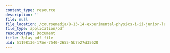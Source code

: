 ```yaml
---
content_type: resource
description: ''
file: null
file_location: /coursemedia/8-13-14-experimental-physics-i-ii-junior-lab-fall-2016-spring-2017/51198136175e754026555b7e27d35620_BH64jOFmxuw.pdf
file_type: application/pdf
resourcetype: Document
title: 3play pdf file
uid: 51198136-175e-7540-2655-5b7e27d35620
---
```

